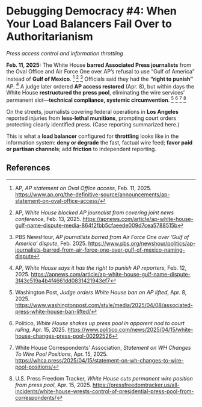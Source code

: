 # Debugging Democracy #4: When Your Load Balancers Fail Over to Authoritarianism

*Press access control and information throttling*

**Feb. 11, 2025:** The White House **barred Associated Press journalists** from the Oval Office and Air Force One over AP’s refusal to use “Gulf of America” instead of **Gulf of Mexico**. [^ap-statement] [^ap-block] [^ap-pbs] Officials said they had the **“right to punish”** AP. [^ap-right-to-punish] A judge later ordered **AP access restored** (Apr. 8), but within days the White House **restructured the press pool**, eliminating the wire services’ permanent slot—**technical compliance, systemic circumvention**. [^ap-injunction] [^politico-pool] [^whca-pool] [^pftracker]

On the streets, journalists covering federal operations in **Los Angeles** reported injuries from **less‑lethal munitions**, prompting court orders protecting clearly identified press. (Case reporting summarized here.)

This is what a **load balancer** configured for **throttling** looks like in the information system: **deny or degrade** the fast, factual wire feed; **favor paid or partisan channels**; add **friction** to independent reporting.

## References

[^ap-statement]: AP, *AP statement on Oval Office access*, Feb. 11, 2025. https://www.ap.org/the-definitive-source/announcements/ap-statement-on-oval-office-access/
[^ap-block]: AP, *White House blocked AP journalist from covering joint news conference*, Feb. 13, 2025. https://apnews.com/article/ap-white-house-gulf-name-dispute-media-864f2fbb5cfaeede009d7cea5788515b
[^ap-pbs]: PBS NewsHour, *AP journalists barred from Air Force One over ‘Gulf of America’ dispute*, Feb. 2025. https://www.pbs.org/newshour/politics/ap-journalists-barred-from-air-force-one-over-gulf-of-mexico-naming-dispute
[^ap-right-to-punish]: AP, *White House says it has the right to punish AP reporters*, Feb. 12, 2025. https://apnews.com/article/ap-white-house-gulf-name-dispute-3f43c519a4b4f4661dd0831421943ef7
[^ap-injunction]: Washington Post, *Judge orders White House ban on AP lifted*, Apr. 8, 2025. https://www.washingtonpost.com/style/media/2025/04/08/associated-press-white-house-ban-lifted/
[^politico-pool]: Politico, *White House shakes up press pool in apparent nod to court ruling*, Apr. 15, 2025. https://www.politico.com/news/2025/04/15/white-house-changes-press-pool-00292526
[^whca-pool]: White House Correspondents’ Association, *Statement on WH Changes To Wire Pool Positions*, Apr. 15, 2025. https://whca.press/2025/04/15/statement-on-wh-changes-to-wire-pool-positions/
[^pftracker]: U.S. Press Freedom Tracker, *White House cuts permanent wire position from press pool*, Apr. 15, 2025. https://pressfreedomtracker.us/all-incidents/white-house-wrests-control-of-presidential-press-pool-from-correspondents/
